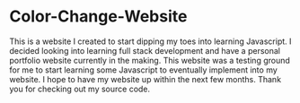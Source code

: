 # Color-Change-Website
This is a website I created to start dipping my toes into learning Javascript. I decided looking into learning full stack development and have a personal portfolio website currently in the making. This website was a testing ground for me to start learning some Javascript to eventually implement into my website. I hope to have my website up within the next few months. Thank you for checking out my source code.
